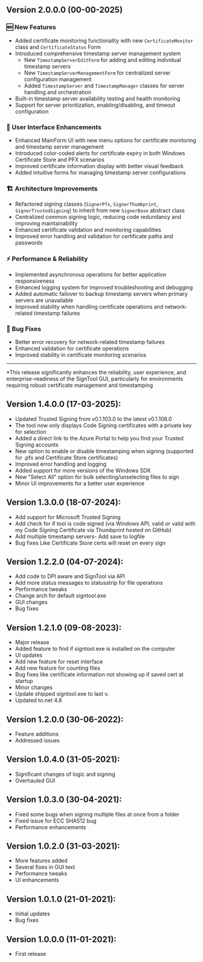 ﻿## Version 2.0.0.0 (00-00-2025)

### 🆕 New Features
- Added certificate monitoring functionality with new `CertificateMonitor` class and `CertificateStatus` Form
- Introduced comprehensive timestamp server management system
  - New `TimestampServerEditForm` for adding and editing individual timestamp servers
  - New `TimestampServerManagementForm` for centralized server configuration management
  - Added `TimestampServer` and `TimestampManager` classes for server handling and orchestration
- Built-in timestamp server availability testing and health monitoring
- Support for server prioritization, enabling/disabling, and timeout configuration

### 🎨 User Interface Enhancements
- Enhanced MainForm UI with new menu options for certificate monitoring and timestamp server management
- Introduced color-coded alerts for certificate expiry in both Windows Certificate Store and PFX scenarios
- Improved certificate information display with better visual feedback
- Added intuitive forms for managing timestamp server configurations

### 🏗️ Architecture Improvements
- Refactored signing classes (`SignerPfx`, `SignerThumbprint`, `SignerTrustedSigning`) to inherit from new `SignerBase` abstract class
- Centralized common signing logic, reducing code redundancy and improving maintainability
- Enhanced certificate validation and monitoring capabilities
- Improved error handling and validation for certificate paths and passwords

### ⚡ Performance & Reliability
- Implemented asynchronous operations for better application responsiveness
- Enhanced logging system for improved troubleshooting and debugging
- Added automatic failover to backup timestamp servers when primary servers are unavailable
- Improved stability when handling certificate operations and network-related timestamp failures

### 🐛 Bug Fixes
- Better error recovery for network-related timestamp failures
- Enhanced validation for certificate operations
- Improved stability in certificate monitoring scenarios

---

*This release significantly enhances the reliability, user experience, and enterprise-readiness of the SignTool GUI, particularly for environments requiring robust certificate management and timestamping

## Version 1.4.0.0 (17-03-2025):

- Updated Trusted Signing from v0.1.103.0 to the latest v0.1.108.0
- The tool now only displays Code Signing certificates with a private key for selection
- Added a direct link to the Azure Portal to help you find your Trusted Signing accounts
- New option to enable or disable timestamping when signing (supported for .pfx and Certificate Store certificates)
- Improved error handling and logging
- Added support for more versions of the Windows SDK
- New "Select All" option for bulk selecting/unselecting files to sign
- Minor UI improvements for a better user experience

## Version 1.3.0.0 (18-07-2024):
- Add support for Microsoft Trusted Signing
- Add check for if tool is code signed (via Windows API, valid or valid with my Code Signing Certificate via Thumbprint hosted on GitHub)
- Add multiple timestamp servers- Add save to logfile
- Bug fixes
    Like Certificate Store certs will reset on every sign

## Version 1.2.2.0 (04-07-2024):
- Add code to DPI aware and SignTool via API
- Add more status messages to statusstrip for file operations
- Performance tweaks
- Change arch for default signtool.exe
- GUI changes
- Bug fixes

## Version 1.2.1.0 (09-08-2023):
- Major release
- Added feature to find if signtool.exe is installed on the computer
- UI updates
- Add new feature for reset interface
- Add new feature for counting files
- Bug fixes like certificate information not showing up if saved cert at startup
- Minor changes
- Update shipped signtool.exe to last v.
- Updated to.net 4.8

## Version 1.2.0.0 (30-06-2022):
- Feature additions
- Addressed issues

## Version 1.0.4.0 (31-05-2021):
- Significant changes of logic and signing
- Overhauled GUI

## Version 1.0.3.0 (30-04-2021):
- Fixed some bugs when signing multiple files at once from a folder
- Fixed issue for ECC SHA512 bug
- Performance enhancements

## Version 1.0.2.0 (31-03-2021):
- More features added
- Several fixes in GUI text
- Performance tweaks
- UI enhancements

## Version 1.0.1.0 (21-01-2021):
- Initial updates
- Bug fixes

## Version 1.0.0.0 (11-01-2021):
- First release